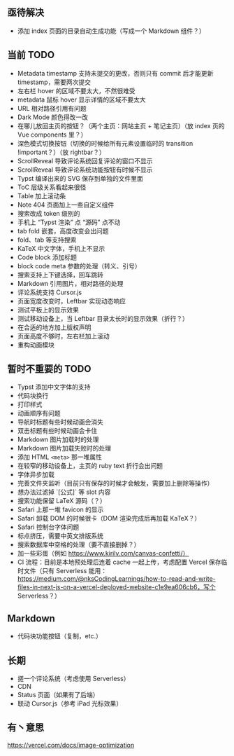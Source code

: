 ## 亟待解决

 - 添加 index 页面的目录自动生成功能（写成一个 Markdown 组件？）

## 当前 TODO

 - Metadata timestamp 支持未提交的更改，否则只有 commit 后才能更新 timestamp，需要两次提交
 - 左右栏 hover 的区域不要太大，不然很难受
 - metadata 鼠标 hover 显示详情的区域不要太大
 - URL 相对路径引用有问题
 - Dark Mode 颜色得改一改
 - 在哪儿放回主页的按钮？（两个主页：网站主页 + 笔记主页）（放 index 页的 Vue components 里？）
 - 深色模式切换按钮（切换的时候给所有元素设置临时的 transition !important？）（放 rightbar？）
 - ScrollReveal 导致评论系统回复评论的窗口不显示
 - ScrollReveal 导致评论系统功能按钮有时候不显示
 - Typst 编译出来的 SVG 保存到单独的文件里面
 - ToC 层级关系看起来很怪
 - Table 加上滚动条
 - Note 404 页面加上一些自定义组件
 - 搜索改成 token 级别的
 - 手机上 “Typst 渲染” 点 “源码” 点不动
 - tab fold 嵌套，高度改变会出问题
 - fold、tab 等支持搜索
 - KaTeX 中文字体，手机上不显示
 - Code block 添加标题
 - block code meta 参数的处理（转义、引号）
 - 搜索支持上下键选择，回车跳转
 - Markdown 引用图片，相对路径的处理
 - 评论系统支持 Cursor.js
 - 页面宽度改变时，Leftbar 实现动态响应
 - 测试平板上的显示效果
 - 测试移动设备上，当 Leftbar 目录太长时的显示效果（折行？）
 - 在合适的地方加上版权声明
 - 页面高度不够时，左右栏加上滚动
 - 重构动画模块

## 暂时不重要的 TODO

 - Typst 添加中文字体的支持
 - 代码块换行
 - 打印样式
 - 动画顺序有问题
 - 导航时标题有些时候动画会消失
 - 双击标题有些时候动画会卡住
 - Markdown 图片加载时的处理
 - Markdown 图片加载失败时的处理
 - 添加 HTML `<meta>` 那一堆属性 
 - 在较窄的移动设备上，主页的 ruby text 折行会出问题
 - 字体异步加载
 - 完善文件夹监听（目前只有保存的时候才会触发，需要加上删除等操作）
 - 想办法过滤掉 \`[公式]\` 等 slot 内容
 - 搜索功能保留 LaTeX 源码（？）
 - Safari 上那一堆 favicon 的显示
 - Safari 卸载 DOM 的时候很卡（DOM 渲染完成后再加载 KaTeX？）
 - Safari 控制台字体问题
 - 标点挤压，需要中英文排版系统
 - 搜索数据库中空格的处理（要不直接删掉？）
 - 加一些彩蛋（例如 https://www.kirilv.com/canvas-confetti/）
 - CI 流程：目前是本地预处理后连着 cache 一起上传，考虑配置 Vercel 保存临时文件（只有 Serverless 能用：https://medium.com/@nksCodingLearnings/how-to-read-and-write-files-in-next-js-on-a-vercel-deployed-website-c1e9ea606cb6，写个 Serverless？）

## Markdown

 - 代码块功能按钮（复制，etc.）

## 长期

 - 搓一个评论系统（考虑使用 Serverless）
 - CDN
 - Status 页面（如果有了后端）
 - 联动 Cursor.js（参考 iPad 光标效果）

## 有丶意思

https://vercel.com/docs/image-optimization
